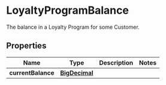 

# LoyaltyProgramBalance

The balance in a Loyalty Program for some Customer.
## Properties

Name | Type | Description | Notes
------------ | ------------- | ------------- | -------------
**currentBalance** | [**BigDecimal**](BigDecimal.md) |  | 



